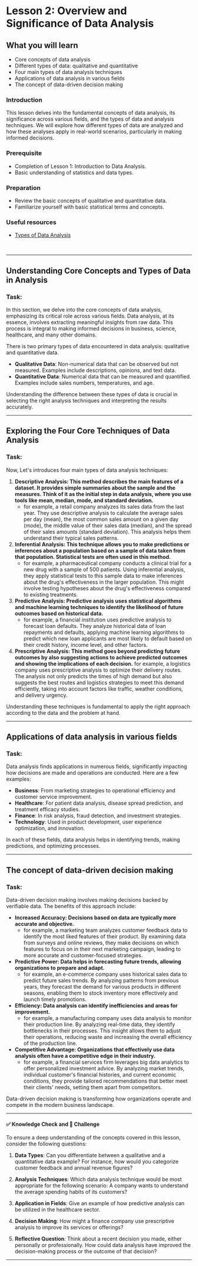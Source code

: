 # Lesson 2: Overview and Significance of Data Analysis

## What you will learn 

- Core concepts of data analysis
- Different types of data: qualitative and quantitative
- Four main types of data analysis techniques
- Applications of data analysis in various fields
- The concept of data-driven decision making

### Introduction

This lesson delves into the fundamental concepts of data analysis, its significance across various fields, and the types of data and analysis techniques. We will explore how different types of data are analyzed and how these analyses apply in real-world scenarios, particularly in making informed decisions.

### Prerequisite

* Completion of Lesson 1: Introduction to Data Analysis.
* Basic understanding of statistics and data types.

### Preparation

* Review the basic concepts of qualitative and quantitative data.
* Familiarize yourself with basic statistical terms and concepts.

### Useful resources

* [Types of Data Analysis](https://medium.com/@datasciencewizards/types-of-data-analysis-8dfa9457db36)

<br>

---

## Understanding Core Concepts and Types of Data in Analysis

### Task:

In this section, we delve into the core concepts of data analysis, emphasizing its critical role across various fields. Data analysis, at its essence, involves extracting meaningful insights from raw data. This process is integral to making informed decisions in business, science, healthcare, and many other domains.

There is two primary types of data encountered in data analysis: qualitative and quantitative data.

- **Qualitative Data**: Non-numerical data that can be observed but not measured. Examples include descriptions, opinions, and text data.
- **Quantitative Data**: Numerical data that can be measured and quantified. Examples include sales numbers, temperatures, and age.

Understanding the difference between these types of data is crucial in selecting the right analysis techniques and interpreting the results accurately.

---
## Exploring the Four Core Techniques of Data Analysis

### Task:
Now, Let's introduces four main types of data analysis techniques:

1. **Descriptive Analysis: This method describes the main features of a dataset. It provides simple summaries about the sample and the measures. Think of it as the initial step in data analysis, where you use tools like mean, median, mode, and standard deviation.**
    - for example, a retail company analyzes its sales data from the last year. They use descriptive analysis to calculate the average sales per day (mean), the most common sales amount on a given day (mode), the middle value of their sales data (median), and the spread of their sales amounts (standard deviation). This analysis helps them understand their typical sales patterns.
2. **Inferential Analysis: This technique allows you to make predictions or inferences about a population based on a sample of data taken from that population. Statistical tests are often used in this method.**
    - for example, a pharmaceutical company conducts a clinical trial for a new drug with a sample of 500 patients. Using inferential analysis, they apply statistical tests to this sample data to make inferences about the drug's effectiveness in the larger population. This might involve testing hypotheses about the drug's effectiveness compared to existing treatments.
3. **Predictive Analysis: Predictive analysis uses statistical algorithms and machine learning techniques to identify the likelihood of future outcomes based on historical data.**
    - for example, a financial institution uses predictive analysis to forecast loan defaults. They analyze historical data of loan repayments and defaults, applying machine learning algorithms to predict which new loan applicants are most likely to default based on their credit history, income level, and other factors.
4. **Prescriptive Analysis: This method goes beyond predicting future outcomes by also suggesting actions to achieve predicted outcomes and showing the implications of each decision.**
    for example, a logistics company uses prescriptive analysis to optimize their delivery routes. The analysis not only predicts the times of high demand but also suggests the best routes and logistics strategies to meet this demand efficiently, taking into account factors like traffic, weather conditions, and delivery urgency.

Understanding these techniques is fundamental to apply the right approach according to the data and the problem at hand.

---
## Applications of data analysis in various fields
### Task:
Data analysis finds applications in numerous fields, significantly impacting how decisions are made and operations are conducted. Here are a few examples:

- **Business**: From marketing strategies to operational efficiency and customer service improvement.
- **Healthcare**: For patient data analysis, disease spread prediction, and treatment efficacy studies.
- **Finance**: In risk analysis, fraud detection, and investment strategies.
- **Technology**: Used in product development, user experience optimization, and innovation.

In each of these fields, data analysis helps in identifying trends, making predictions, and optimizing processes.

---
## The concept of data-driven decision making
### Task:
Data-driven decision making involves making decisions backed by verifiable data. The benefits of this approach include:

- **Increased Accuracy: Decisions based on data are typically more accurate and objective.**
   - for example, a marketing team analyzes customer feedback data to identify the most liked features of their product. By examining data from surveys and online reviews, they make decisions on which features to focus on in their next marketing campaign, leading to more accurate and customer-focused strategies.
- **Predictive Power: Data helps in forecasting future trends, allowing organizations to prepare and adapt.**
   - for example, an e-commerce company uses historical sales data to predict future sales trends. By analyzing patterns from previous years, they forecast the demand for various products in different seasons, enabling them to stock inventory more effectively and launch timely promotions.
- **Efficiency: Data analysis can identify inefficiencies and areas for improvement.**
   - for example, a manufacturing company uses data analysis to monitor their production line. By analyzing real-time data, they identify bottlenecks in their processes. This insight allows them to adjust their operations, reducing waste and increasing the overall efficiency of the production line.
- **Competitive Advantage: Organizations that effectively use data analysis often have a competitive edge in their industry.**
   - for example, a financial services firm leverages big data analytics to offer personalized investment advice. By analyzing market trends, individual customer's financial histories, and current economic conditions, they provide tailored recommendations that better meet their clients' needs, setting them apart from competitors.

Data-driven decision making is transforming how organizations operate and compete in the modern business landscape.

---
#### ✅ Knowledge Check and 🚀 Challenge

To ensure a deep understanding of the concepts covered in this lesson, consider the following questions:

1. **Data Types**: Can you differentiate between a qualitative and a quantitative data example? For instance, how would you categorize customer feedback and annual revenue figures?

2. **Analysis Techniques**: Which data analysis technique would be most appropriate for the following scenario: A company wants to understand the average spending habits of its customers?

3. **Application in Fields**: Give an example of how predictive analysis can be utilized in the healthcare sector.

4. **Decision Making**: How might a finance company use prescriptive analysis to improve its services or offerings?

5. **Reflective Question**: Think about a recent decision you made, either personally or professionally. How could data analysis have improved the decision-making process or the outcome of that decision?



---

